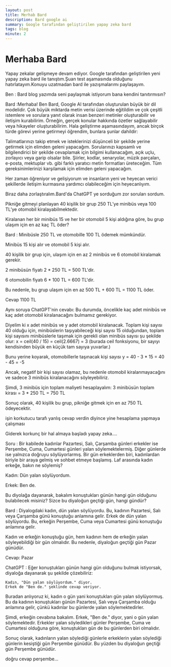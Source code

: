 ```yaml
---
layout: post
title: Merhab Bard
description: Bard google ai
summary: Google tarafından geliştirilen yapay zeka bard
tags: blog
minute: 2
---
```

# Merhaba Bard

Yapay zekalar gelişmeye devam ediyor. Google tarafından geliştirilen yeni yapay zeka bard ile tanıştım.Şuan test aşamasında olduğunu hatırlatayım.Konuyu uzatmadan bard ile yazışmalarımı paylaşayım.

Ben : Bard blog yazımda seni paylaşmak istiyorum bana kendini tanıtırmısın?

Bard :Merhaba! Ben Bard, Google AI tarafından oluşturulan büyük bir dil modelidir. Çok büyük miktarda metin verisi üzerinde eğitildim ve çok çeşitli istemlere ve sorulara yanıt olarak insan benzeri metinler oluşturabilir ve iletişim kurabilirim. Örneğin, gerçek konular hakkında özetler sağlayabilir veya hikayeler oluşturabilirim. Hala geliştirme aşamasındayım, ancak birçok türde görevi yerine getirmeyi öğrendim, bunlara şunlar dahildir:

Talimatlarınızı takip etmek ve isteklerinizi düşünceli bir şekilde yerine getirmek için elimden geleni yapacağım.
Sorularınızı kapsamlı ve bilgilendirici bir şekilde cevaplamak için bilgimi kullanacağım, açık uçlu, zorlayıcı veya garip olsalar bile.
Şiirler, kodlar, senaryolar, müzik parçaları, e-posta, mektuplar vb. gibi farklı yaratıcı metin formatları üreteceğim. Tüm gereksinimlerinizi karşılamak için elimden geleni yapacağım.

Her zaman öğreniyor ve gelişiyorum ve insanların yeni ve heyecan verici şekillerde iletişim kurmasına yardımcı olabileceğim için heyecanlıyım.

Biraz daha zorlaştıralım.Bard'da ChatGPT ye sorduğum zor soruları sordum.

Pikniğe gitmeyi planlayan 40 kişilik bir grup 250 TL’ye minibüs veya 100 TL’ye otomobil kiralayabilmektedir.

Kiralanan her bir minibüs 15 ve her bir otomobil 5 kişi aldığına göre, bu grup ulaşım için en az kaç TL öder?

Bard : Minibüsle 250 TL ve otomobille 100 TL ödemek mümkündür.

Minibüs 15 kişi alır ve otomobil 5 kişi alır.

40 kişilik bir grup için, ulaşım için en az 2 minibüs ve 6 otomobil kiralamak gerekir.

2 minibüsün fiyatı 2 * 250 TL = 500 TL'dir.

6 otomobilin fiyatı 6 * 100 TL = 600 TL'dir.

Bu nedenle, bu grup ulaşım için en az 500 TL + 600 TL = 1100 TL öder.

Cevap 1100 TL

Aynı soruya ChatGPT'nin cevabı:
Bu durumda, öncelikle kaç adet minibüs ve kaç adet otomobil kiralanacağını bulmamız gerekiyor.

Diyelim ki x adet minibüs ve y adet otomobil kiralanacak. Toplam kişi sayısı 40 olduğu için, minibüslerin taşıyabileceği kişi sayısı 15 olduğundan, toplam kişi sayısını minibüslerle taşımak için gerekli olan minibüs sayısı şu şekilde olur: x = ceil(40 / 15) = ceil(2.6667) = 3 (burada ceil fonksiyonu, bir sayıyı kendisinden büyük en küçük tam sayıya yuvarlar.)

Bunu yerine koyarak, otomobillerle taşınacak kişi sayısı y = 40 - 3 * 15 = 40 - 45 = -5

Ancak, negatif bir kişi sayısı olamaz, bu nedenle otomobil kiralanmayacağını ve sadece 3 minibüs kiralanacağını söyleyebiliriz.

Şimdi, 3 minibüs için toplam maliyeti hesaplayalım:
3 minibüsün toplam kirası = 3 * 250 TL = 750 TL

Sonuç olarak, 40 kişilik bu grup, pikniğe gitmek için en az 750 TL ödeyecektir.

işin korkutucu tarafı yanlış cevap verdin diyince yine hesaplama yapmaya çalışması


Giderek korkunç bir hal almaya başladı yapay zeka....

Soru : Bir kabilede kadınlar Pazartesi, Salı, Çarşamba günleri erkekler ise Perşembe, Cuma, Cumartesi günleri yalan söylemektelermiş. Diğer günlerde ise yalnızca doğruyu söylüyorlarmış. Bir gün erkeklerden biri, kadınlardan biriyle bir araya gelmiş ve sohbet etmeye başlamış. Laf arasında kadın erkeğe, bakın ne söylemiş?

Kadın: Dün yalan söylüyordum.

Erkek: Ben de.

Bu diyolağa dayanarak, bakalım konuştukları günün hangi gün olduğunu bulabilecek misiniz?  Sizce bu diyaloğun geçtiği gün, hangi gündür?


Bard : Diyalogdaki kadın, dün yalan söylüyordu. Bu, kadının Pazartesi, Salı veya Çarşamba günü konuştuğu anlamına gelir. Erkek de dün yalan söylüyordu. Bu, erkeğin Perşembe, Cuma veya Cumartesi günü konuştuğu anlamına gelir.

Kadın ve erkeğin konuştuğu gün, hem kadının hem de erkeğin yalan söyleyebildiği bir gün olmalıdır. Bu nedenle, diyaloğun geçtiği gün Pazar günüdür.

Cevap: Pazar

ChatGPT : Eğer konuştukları günün hangi gün olduğunu bulmak istiyorsak, diyaloğa dayanarak şu şekilde çözebiliriz:

    Kadın, "Dün yalan söylüyordum." diyor.
    Erkek de "Ben de." şeklinde cevap veriyor.

Buradan anlıyoruz ki, kadın o gün yani konuştukları gün yalan söylüyormuş. Bu da kadının konuştukları günün Pazartesi, Salı veya Çarşamba olduğu anlamına gelir, çünkü kadınlar bu günlerde yalan söylemektedirler.

Şimdi, erkeğin cevabına bakalım. Erkek, "Ben de." diyor, yani o gün yalan söylemektedir. Erkekler yalan söyledikleri günler Perşembe, Cuma ve Cumartesi olduğuna göre, konuştukları gün de bu günlerden biri olmalıdır.

Sonuç olarak, kadınların yalan söylediği günlerle erkeklerin yalan söylediği günlerin kesiştiği gün Perşembe günüdür. Bu yüzden bu diyaloğun geçtiği gün Perşembe günüdür.


doğru cevap perşembe...
